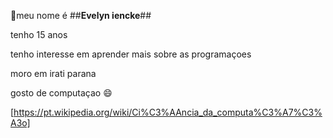 :smiling_face_with_three_hearts:meu nome é ##**Evelyn iencke**##

tenho 15 anos 

tenho interesse em aprender mais sobre as programaçoes 

moro em irati parana 

gosto de computaçao :smile:

[https://pt.wikipedia.org/wiki/Ci%C3%AAncia_da_computa%C3%A7%C3%A3o]
